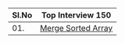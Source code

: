 | Sl.No|  Top Interview 150       |
|------|------------------|
| 01. | [Merge Sorted Array](#https://leetcode.com/problems/merge-sorted-array/description/?envType=study-plan-v2&envId=top-interview-150)  
